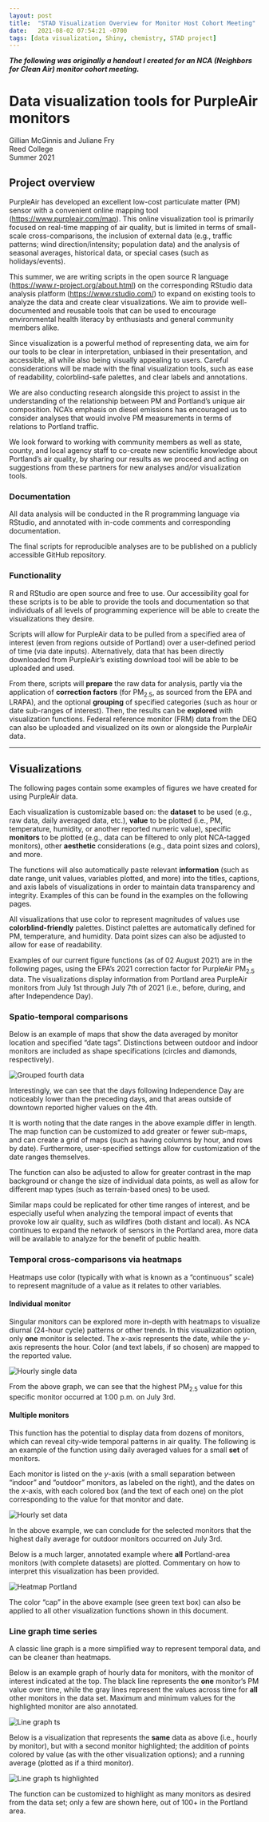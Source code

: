 ```yaml
---
layout: post
title:  "STAD Visualization Overview for Monitor Host Cohort Meeting"
date:   2021-08-02 07:54:21 -0700
tags: [data visualization, Shiny, chemistry, STAD project]
---
```


<b><i>The following was originally a handout I created for an NCA (Neighbors for Clean Air) monitor cohort meeting.</i></b>

# Data visualization tools for PurpleAir monitors

Gillian McGinnis and Juliane Fry  
Reed College  
Summer 2021  

## Project overview

PurpleAir has developed an excellent low-cost particulate matter (PM) sensor with a convenient online mapping tool (https://www.purpleair.com/map).  This online visualization tool is primarily focused on real-time mapping of air quality, but is limited in terms of small-scale cross-comparisons, the inclusion of external data (e.g., traffic patterns; wind direction/intensity; population data) and the analysis of seasonal averages, historical data, or special cases (such as holidays/events).

This summer, we are writing scripts in the open source R language (https://www.r-project.org/about.html) on the corresponding RStudio data analysis platform (https://www.rstudio.com/) to expand on existing tools to analyze the data and create clear visualizations. We aim to provide well-documented and reusable tools that can be used to encourage environmental health literacy by enthusiasts and general community members alike.

Since visualization is a powerful method of representing data, we aim for our tools to be clear in interpretation, unbiased in their presentation, and accessible, all while also being visually appealing to users. Careful considerations will be made with the final visualization tools, such as ease of readability, colorblind-safe palettes, and clear labels and annotations.

We are also conducting research alongside this project to assist in the understanding of the relationship between PM and Portland’s unique air composition. ​​NCA’s emphasis on diesel emissions has encouraged us to consider analyses that would involve PM measurements in terms of relations to Portland traffic.

We look forward to working with community members as well as state, county, and local agency staff to co-create new scientific knowledge about Portland’s air quality, by sharing our results as we proceed and acting on suggestions from these partners for new analyses and/or visualization tools.

### Documentation

All data analysis will be conducted in the R programming language via RStudio, and annotated with in-code comments and corresponding documentation.

The final scripts for reproducible analyses are to be published on a publicly accessible GitHub repository.

### Functionality

R and RStudio are open source and free to use. Our accessibility goal for these scripts is to be able to provide the tools and documentation so that individuals of all levels of programming experience will be able to create the visualizations they desire.

Scripts will allow for PurpleAir data to be pulled from a specified area of interest (even from regions outside of Portland) over a user-defined period of time (via date inputs). Alternatively, data that has been directly downloaded from PurpleAir’s existing download tool will be able to be uploaded and used.

From there, scripts will **prepare** the raw data for analysis, partly via the application of **correction factors** (for PM<sub>2.5</sub>, as sourced from the EPA and LRAPA), and the optional **​​grouping** of specified categories (such as hour or date sub-ranges of interest). Then, the results can be **explored** with visualization functions. Federal reference monitor (FRM) data from the DEQ can also be uploaded and visualized on its own or alongside the PurpleAir data.

<hr>

## Visualizations

The following pages contain some examples of figures we have created for using PurpleAir data.

Each visualization is customizable based on: the **dataset** to be used (e.g., raw data, daily averaged data, etc.), **value** to be plotted (i.e., PM, temperature, humidity, or another reported numeric value), specific **monitors** to be plotted (e.g., data can be filtered to only plot NCA-tagged monitors), other **aesthetic** considerations (e.g., data point sizes and colors), and more.

The functions will also automatically paste relevant **information** (such as date range, unit values, variables plotted, and more) into the titles, captions, and axis labels of visualizations in order to maintain data transparency and integrity. Examples of this can be found in the examples on the following pages.

All visualizations that use color to represent magnitudes of values use **colorblind-friendly** palettes. Distinct palettes are automatically defined for PM, temperature, and humidity. Data point sizes can also be adjusted to allow for ease of readability.

Examples of our current figure functions (as of 02 August 2021) are in the following pages, using the EPA’s 2021 correction factor for PurpleAir PM<sub>2.5</sub> data. The visualizations display information from Portland area PurpleAir monitors from July 1st through July 7th of 2021 (i.e., before, during, and after Independence Day).

### Spatio-temporal comparisons

Below is an example of maps that show the data averaged by monitor location and specified “date tags”. Distinctions between outdoor and indoor monitors are included as shape specifications (circles and diamonds, respectively).

![Grouped fourth data](/assets/visualizations/2021-08-image1.png)

Interestingly, we can see that the days following Independence Day are noticeably lower than the preceding days, and that areas outside of downtown reported higher values on the 4th.

It is worth noting that the date ranges in the above example differ in length. The map function can be customized to add greater or fewer sub-maps, and can create a grid of maps (such as having columns by hour, and rows by date). Furthermore, user-specified settings allow for customization of the date ranges themselves.

The function can also be adjusted to allow for greater contrast in the map background or change the size of individual data points, as well as allow for different map types (such as terrain-based ones) to be used.

Similar maps could be replicated for other time ranges of interest, and be especially useful when analyzing the temporal impact of events that provoke low air quality, such as wildfires (both distant and local). As NCA continues to expand the network of sensors in the Portland area, more data will be available to analyze for the benefit of public health.

### Temporal cross-comparisons via heatmaps

Heatmaps use color (typically with what is known as a “continuous” scale) to represent magnitude of a value as it relates to other variables.

#### Individual monitor

Singular monitors can be explored more in-depth with heatmaps to visualize diurnal (24-hour cycle) patterns or other trends. In this visualization option, only **one** monitor is selected. The _x_-axis represents the date, while the _y_-axis represents the hour. Color (and text labels, if so chosen) are mapped to the reported value.

![Hourly single data](/assets/visualizations/2021-08-image2.png)

From the above graph, we can see that the highest PM<sub>2.5</sub> value for this specific monitor occurred at 1:00 p.m. on July 3rd.

#### Multiple monitors

This function has the potential to display data from dozens of monitors, which can reveal city-wide temporal patterns in air quality. The following is an example of the function using daily averaged values for a small **set** of monitors.

Each monitor is listed on the _y_-axis (with a small separation between “indoor” and “outdoor” monitors, as labeled on the right), and the dates on the _x_-axis, with each colored box (and the text of each one) on the plot corresponding to the value for that monitor and date.

![Hourly set data](/assets/visualizations/2021-08-image3.png)

In the above example, we can conclude for the selected monitors that the highest daily average for outdoor monitors occurred on July 3rd.

Below is a much larger, annotated example where **all** Portland-area monitors (with complete datasets) are plotted. Commentary on how to interpret this visualization has been provided.

![Heatmap Portland](/assets/visualizations/2021-08-image4.png)

The color “cap” in the above example (see green text box) can also be applied to all other visualization functions shown in this document.

### Line graph time series

A classic line graph is a more simplified way to represent temporal data, and can be cleaner than heatmaps.

Below is an example graph of hourly data for monitors, with the monitor of interest indicated at the top. The black line represents the **one** monitor’s PM value over time, while the gray lines represent the values across time for **all** other monitors in the data set. Maximum and minimum values for the highlighted monitor are also annotated.

![Line graph ts](/assets/visualizations/2021-08-image5.png)

Below is a visualization that represents the **same** data as above (i.e., hourly by monitor), but with a second monitor highlighted; the addition of points colored by value (as with the other visualization options); and a running average (plotted as if a third monitor).

![Line graph ts highlighted](/assets/visualizations/2021-08-image6.png)

The function can be customized to highlight as many monitors as desired from the data set; only a few are shown here, out of 100+ in the Portland area.
